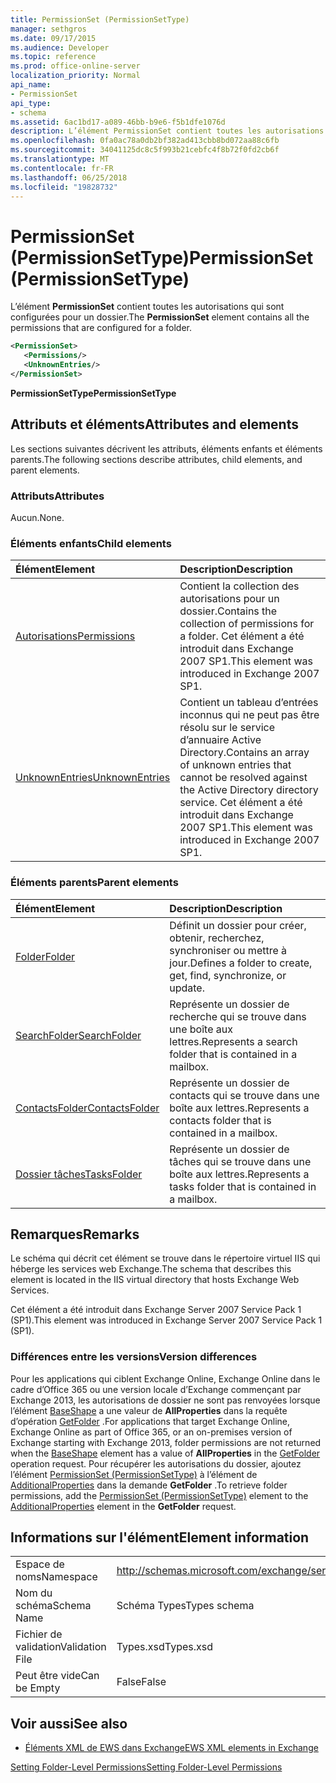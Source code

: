 ```yaml
---
title: PermissionSet (PermissionSetType)
manager: sethgros
ms.date: 09/17/2015
ms.audience: Developer
ms.topic: reference
ms.prod: office-online-server
localization_priority: Normal
api_name:
- PermissionSet
api_type:
- schema
ms.assetid: 6ac1bd17-a089-46bb-b9e6-f5b1dfe1076d
description: L’élément PermissionSet contient toutes les autorisations qui sont configurées pour un dossier.
ms.openlocfilehash: 0fa0ac78a0db2bf382ad413cbb8bd072aa88c6fb
ms.sourcegitcommit: 34041125dc8c5f993b21cebfc4f8b72f0fd2cb6f
ms.translationtype: MT
ms.contentlocale: fr-FR
ms.lasthandoff: 06/25/2018
ms.locfileid: "19828732"
---
```

# <a name="permissionset-permissionsettype"></a><span data-ttu-id="0dd4e-103">PermissionSet (PermissionSetType)</span><span class="sxs-lookup"><span data-stu-id="0dd4e-103">PermissionSet (PermissionSetType)</span></span>

<span data-ttu-id="0dd4e-104">L’élément **PermissionSet** contient toutes les autorisations qui sont configurées pour un dossier.</span><span class="sxs-lookup"><span data-stu-id="0dd4e-104">The **PermissionSet** element contains all the permissions that are configured for a folder.</span></span> 
  
```XML
<PermissionSet>
   <Permissions/>
   <UnknownEntries/>
</PermissionSet>
```

 <span data-ttu-id="0dd4e-105">**PermissionSetType**</span><span class="sxs-lookup"><span data-stu-id="0dd4e-105">**PermissionSetType**</span></span>
## <a name="attributes-and-elements"></a><span data-ttu-id="0dd4e-106">Attributs et éléments</span><span class="sxs-lookup"><span data-stu-id="0dd4e-106">Attributes and elements</span></span>

<span data-ttu-id="0dd4e-107">Les sections suivantes décrivent les attributs, éléments enfants et éléments parents.</span><span class="sxs-lookup"><span data-stu-id="0dd4e-107">The following sections describe attributes, child elements, and parent elements.</span></span>
  
### <a name="attributes"></a><span data-ttu-id="0dd4e-108">Attributs</span><span class="sxs-lookup"><span data-stu-id="0dd4e-108">Attributes</span></span>

<span data-ttu-id="0dd4e-109">Aucun.</span><span class="sxs-lookup"><span data-stu-id="0dd4e-109">None.</span></span>
  
### <a name="child-elements"></a><span data-ttu-id="0dd4e-110">Éléments enfants</span><span class="sxs-lookup"><span data-stu-id="0dd4e-110">Child elements</span></span>

|<span data-ttu-id="0dd4e-111">**Élément**</span><span class="sxs-lookup"><span data-stu-id="0dd4e-111">**Element**</span></span>|<span data-ttu-id="0dd4e-112">**Description**</span><span class="sxs-lookup"><span data-stu-id="0dd4e-112">**Description**</span></span>|
|:-----|:-----|
|[<span data-ttu-id="0dd4e-113">Autorisations</span><span class="sxs-lookup"><span data-stu-id="0dd4e-113">Permissions</span></span>](permissions.md) <br/> |<span data-ttu-id="0dd4e-114">Contient la collection des autorisations pour un dossier.</span><span class="sxs-lookup"><span data-stu-id="0dd4e-114">Contains the collection of permissions for a folder.</span></span> <span data-ttu-id="0dd4e-115">Cet élément a été introduit dans Exchange 2007 SP1.</span><span class="sxs-lookup"><span data-stu-id="0dd4e-115">This element was introduced in Exchange 2007 SP1.</span></span>  <br/> |
|[<span data-ttu-id="0dd4e-116">UnknownEntries</span><span class="sxs-lookup"><span data-stu-id="0dd4e-116">UnknownEntries</span></span>](unknownentries.md) <br/> |<span data-ttu-id="0dd4e-117">Contient un tableau d’entrées inconnus qui ne peut pas être résolu sur le service d’annuaire Active Directory.</span><span class="sxs-lookup"><span data-stu-id="0dd4e-117">Contains an array of unknown entries that cannot be resolved against the Active Directory directory service.</span></span> <span data-ttu-id="0dd4e-118">Cet élément a été introduit dans Exchange 2007 SP1.</span><span class="sxs-lookup"><span data-stu-id="0dd4e-118">This element was introduced in Exchange 2007 SP1.</span></span>  <br/> |
   
### <a name="parent-elements"></a><span data-ttu-id="0dd4e-119">Éléments parents</span><span class="sxs-lookup"><span data-stu-id="0dd4e-119">Parent elements</span></span>

|<span data-ttu-id="0dd4e-120">**Élément**</span><span class="sxs-lookup"><span data-stu-id="0dd4e-120">**Element**</span></span>|<span data-ttu-id="0dd4e-121">**Description**</span><span class="sxs-lookup"><span data-stu-id="0dd4e-121">**Description**</span></span>|
|:-----|:-----|
|[<span data-ttu-id="0dd4e-122">Folder</span><span class="sxs-lookup"><span data-stu-id="0dd4e-122">Folder</span></span>](folder.md) <br/> |<span data-ttu-id="0dd4e-123">Définit un dossier pour créer, obtenir, recherchez, synchroniser ou mettre à jour.</span><span class="sxs-lookup"><span data-stu-id="0dd4e-123">Defines a folder to create, get, find, synchronize, or update.</span></span>  <br/> |
|[<span data-ttu-id="0dd4e-124">SearchFolder</span><span class="sxs-lookup"><span data-stu-id="0dd4e-124">SearchFolder</span></span>](searchfolder.md) <br/> |<span data-ttu-id="0dd4e-125">Représente un dossier de recherche qui se trouve dans une boîte aux lettres.</span><span class="sxs-lookup"><span data-stu-id="0dd4e-125">Represents a search folder that is contained in a mailbox.</span></span>  <br/> |
|[<span data-ttu-id="0dd4e-126">ContactsFolder</span><span class="sxs-lookup"><span data-stu-id="0dd4e-126">ContactsFolder</span></span>](contactsfolder.md) <br/> |<span data-ttu-id="0dd4e-127">Représente un dossier de contacts qui se trouve dans une boîte aux lettres.</span><span class="sxs-lookup"><span data-stu-id="0dd4e-127">Represents a contacts folder that is contained in a mailbox.</span></span>  <br/> |
|[<span data-ttu-id="0dd4e-128">Dossier tâches</span><span class="sxs-lookup"><span data-stu-id="0dd4e-128">TasksFolder</span></span>](tasksfolder.md) <br/> |<span data-ttu-id="0dd4e-129">Représente un dossier de tâches qui se trouve dans une boîte aux lettres.</span><span class="sxs-lookup"><span data-stu-id="0dd4e-129">Represents a tasks folder that is contained in a mailbox.</span></span>  <br/> |
   
## <a name="remarks"></a><span data-ttu-id="0dd4e-130">Remarques</span><span class="sxs-lookup"><span data-stu-id="0dd4e-130">Remarks</span></span>

<span data-ttu-id="0dd4e-131">Le schéma qui décrit cet élément se trouve dans le répertoire virtuel IIS qui héberge les services web Exchange.</span><span class="sxs-lookup"><span data-stu-id="0dd4e-131">The schema that describes this element is located in the IIS virtual directory that hosts Exchange Web Services.</span></span>
  
<span data-ttu-id="0dd4e-132">Cet élément a été introduit dans Exchange Server 2007 Service Pack 1 (SP1).</span><span class="sxs-lookup"><span data-stu-id="0dd4e-132">This element was introduced in Exchange Server 2007 Service Pack 1 (SP1).</span></span>
  
### <a name="version-differences"></a><span data-ttu-id="0dd4e-133">Différences entre les versions</span><span class="sxs-lookup"><span data-stu-id="0dd4e-133">Version differences</span></span>

<span data-ttu-id="0dd4e-134">Pour les applications qui ciblent Exchange Online, Exchange Online dans le cadre d’Office 365 ou une version locale d’Exchange commençant par Exchange 2013, les autorisations de dossier ne sont pas renvoyées lorsque l’élément [BaseShape](baseshape.md) a une valeur de **AllProperties** dans la requête d’opération [GetFolder](getfolder-operation.md) .</span><span class="sxs-lookup"><span data-stu-id="0dd4e-134">For applications that target Exchange Online, Exchange Online as part of Office 365, or an on-premises version of Exchange starting with Exchange 2013, folder permissions are not returned when the [BaseShape](baseshape.md) element has a value of **AllProperties** in the [GetFolder](getfolder-operation.md) operation request.</span></span> <span data-ttu-id="0dd4e-135">Pour récupérer les autorisations du dossier, ajoutez l’élément [PermissionSet (PermissionSetType)](permissionset-permissionsettype.md) à l’élément de [AdditionalProperties](additionalproperties.md) dans la demande **GetFolder** .</span><span class="sxs-lookup"><span data-stu-id="0dd4e-135">To retrieve folder permissions, add the [PermissionSet (PermissionSetType)](permissionset-permissionsettype.md) element to the [AdditionalProperties](additionalproperties.md) element in the **GetFolder** request.</span></span> 
  
## <a name="element-information"></a><span data-ttu-id="0dd4e-136">Informations sur l'élément</span><span class="sxs-lookup"><span data-stu-id="0dd4e-136">Element information</span></span>

|||
|:-----|:-----|
|<span data-ttu-id="0dd4e-137">Espace de noms</span><span class="sxs-lookup"><span data-stu-id="0dd4e-137">Namespace</span></span>  <br/> |http://schemas.microsoft.com/exchange/services/2006/types  <br/> |
|<span data-ttu-id="0dd4e-138">Nom du schéma</span><span class="sxs-lookup"><span data-stu-id="0dd4e-138">Schema Name</span></span>  <br/> |<span data-ttu-id="0dd4e-139">Schéma Types</span><span class="sxs-lookup"><span data-stu-id="0dd4e-139">Types schema</span></span>  <br/> |
|<span data-ttu-id="0dd4e-140">Fichier de validation</span><span class="sxs-lookup"><span data-stu-id="0dd4e-140">Validation File</span></span>  <br/> |<span data-ttu-id="0dd4e-141">Types.xsd</span><span class="sxs-lookup"><span data-stu-id="0dd4e-141">Types.xsd</span></span>  <br/> |
|<span data-ttu-id="0dd4e-142">Peut être vide</span><span class="sxs-lookup"><span data-stu-id="0dd4e-142">Can be Empty</span></span>  <br/> |<span data-ttu-id="0dd4e-143">False</span><span class="sxs-lookup"><span data-stu-id="0dd4e-143">False</span></span>  <br/> |
   
## <a name="see-also"></a><span data-ttu-id="0dd4e-144">Voir aussi</span><span class="sxs-lookup"><span data-stu-id="0dd4e-144">See also</span></span>



- [<span data-ttu-id="0dd4e-145">Éléments XML de EWS dans Exchange</span><span class="sxs-lookup"><span data-stu-id="0dd4e-145">EWS XML elements in Exchange</span></span>](ews-xml-elements-in-exchange.md)


[<span data-ttu-id="0dd4e-146">Setting Folder-Level Permissions</span><span class="sxs-lookup"><span data-stu-id="0dd4e-146">Setting Folder-Level Permissions</span></span>](http://msdn.microsoft.com/library/c7530e86-5112-401c-b10a-9c054ae59f07%28Office.15%29.aspx)

